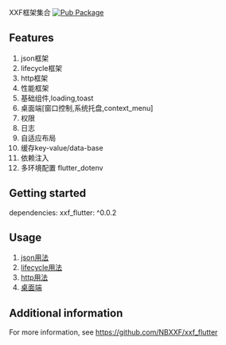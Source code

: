 <!--
This README describes the package. If you publish this package to pub.dev,
this README's contents appear on the landing page for your package.

For information about how to write a good package README, see the guide for
[writing package pages](https://dart.dev/tools/pub/writing-package-pages).

For general information about developing packages, see the Dart guide for
[creating packages](https://dart.dev/guides/libraries/create-packages)
and the Flutter guide for
[developing packages and plugins](https://flutter.dev/to/develop-packages).
-->

XXF框架集合
[![Pub Package](https://img.shields.io/pub/v/xxf_flutter.svg)](https://pub.dev/packages/xxf_flutter)

## Features

1. json框架
2. lifecycle框架
3. http框架
4. 性能框架
5. 基础组件,loading,toast
6. 桌面端[窗口控制,系统托盘,context_menu]
7. 权限
8. 日志
9. 自适应布局
10. 缓存key-value/data-base
11. 依赖注入
12. 多环境配置 flutter_dotenv

## Getting started
dependencies:
xxf_flutter: ^0.0.2

## Usage

1. [json用法](https://github.com/NBXXF/xxf_flutter/tree/main/packages/xxf_json)
2. [lifecycle用法](https://github.com/NBXXF/xxf_flutter/tree/main/packages/xxf_lifecycle)
3. [http用法](https://github.com/NBXXF/xxf_flutter/tree/main/packages/xxf_http)
4. [桌面端](https://github.com/NBXXF/xxf_flutter/tree/main/packages/xxf_desktop)

## Additional information

For more information, see https://github.com/NBXXF/xxf_flutter
